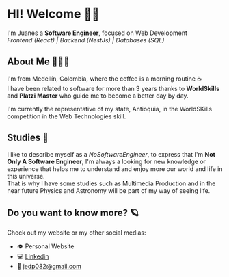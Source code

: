 # HI! Welcome 👋🏾

I'm Juanes a **Software Engineer**, focused on Web Development   
_Frontend (React) | Backend (NestJs) | Databases (SQL)_

## About Me 👩🏾‍🚀
I'm from Medellín, Colombia, where the coffee is a morning routine ☕  
I have been related to software for more than 3 years thanks to **WorldSkills** and **Platzi Master** who guide me to become a better day by day.

I'm currently the representative of my state, Antioquia, in the WorldSKills competition in the Web Technologies skill.

## Studies 📖
I like to describe myself as a *NoSoftwareEngineer*, to express that I'm **Not Only A Software Engineer**, I'm always a looking for new knowledge or experience that helps me to understand and enjoy more our world and life in this universe.  
That is why I have some studies such as Multimedia Production and in the near future Physics and Astronomy will be part of my way of seeing life.


## Do you want to know more? 🪐
Check out my website or my other social medias:

- 👁 Personal Website
- 💻 [Linkedin](https://www.linkedin.com/in/juan-esteban-deossa-pertuz-6351261ba/)
- 📧 jedp082@gmail.com